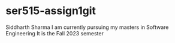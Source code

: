 # ser515-assign1git
Siddharth Sharma
I am currently pursuing my masters in Software Engineering
It is the Fall 2023 semester